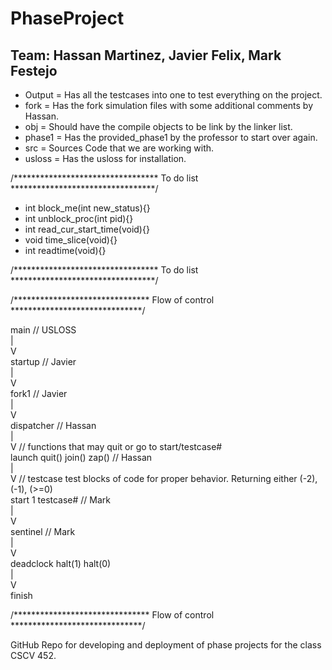 PhaseProject
===

Team: Hassan Martinez, Javier Felix, Mark Festejo
---

* Output  = Has all the testcases into one to test everything on the project.  
* fork    = Has the fork simulation files with some additional comments by Hassan.  
* obj     = Should have the compile objects to be link by the linker list.  
* phase1  = Has the provided_phase1 by the professor to start over again.  
* src     = Sources Code that we are working with.  
* usloss  = Has the usloss for installation.  

/********************************* To do list *********************************/  

* int block_me(int new_status){}
* int unblock_proc(int pid){}
* int read_cur_start_time(void){}
* void time_slice(void){}
* int readtime(void){}

/********************************* To do list *********************************/  

/******************************* Flow of control ******************************/  
  
main        // USLOSS  
  |  
  V  
startup     // Javier  
  |  
  V  
fork1       // Javier  
  |  
  V  
dispatcher  // Hassan  
  |  
  V         // functions that may quit or go to start/testcase#  
launch      quit()    join()    zap()                             // Hassan  
  |  
  V         // testcase test blocks of code for proper behavior. Returning either (-2), (-1), (>=0)  
start 1     testcase#   // Mark  
  |  
  V  
sentinel                // Mark      
  |  
  V  
deadclock   halt(1)   halt(0)     
  |  
  V  
finish  

/******************************* Flow of control ******************************/  

GitHub Repo for developing and deployment of phase projects for the class CSCV 452.  
